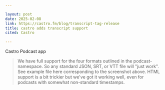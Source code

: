 ```yaml
---

layout: post
date: 2025-02-08
link: https://castro.fm/blog/transcript-tag-release
title: castro adds transcript support
cited: Castro

---
```


Castro Podcast app

> We have full support for the four formats outlined in the podcast-namespace. So any standard JSON, SRT, or VTT file will "just work". See example file here corresponding to the screenshot above.
> HTML support is a bit trickier but we've got it working well, even for podcasts with somewhat non-standard timestamps.